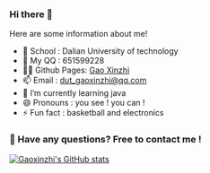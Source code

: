 ### Hi there 👋

<!--
**GaoXinzhi/GaoXinzhi** is a ✨ _special_ ✨ repository because its `README.md` (this file) appears on your GitHub profile.

Here are some ideas to get you started:

- 🔭 I’m currently working on ...
- 🌱 I’m currently learning ...
- 👯 I’m looking to collaborate on ...
- 🤔 I’m looking for help with ...
- 💬 Ask me about ...
- 📫 How to reach me: ...
- 😄 Pronouns: ...
- ⚡ Fun fact: ...
-->

Here are some information about me!

- 🏫  School : Dalian University of technology
- 🐧  My QQ : 651599228
- 🙆‍♂️  Github Pages: [Gao Xinzhi](https://gaoxinzhi.github.io)
- 📫  Email : dut_gaoxinzhi@qq.com
- 🌱  I’m currently learning java
- 😄  Pronouns : you see ! you can !
- ⚡  Fun fact : basketball and electronics

### 💬  Have any questions? Free to contact me !


[![Gaoxinzhi's GitHub stats](https://github-readme-stats.vercel.app/api?username=0x00000499&show_icons=true)](https://github.com/anuraghazra/github-readme-stats)

<!--[![Top Langs](https://github-readme-stats.vercel.app/api/top-langs/?username=Gaoxinzhi)](https://github.com/anuraghazra/github-readme-stats)-->



